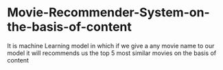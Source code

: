 # Movie-Recommender-System-on-the-basis-of-content
It is machine Learning model in which if we give a any movie name to our model it will recommends us the top 5 most similar movies on the basis of content
